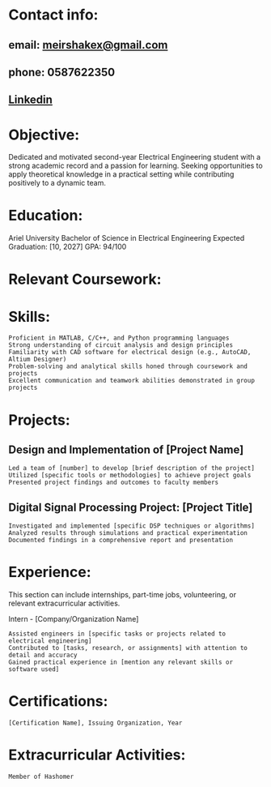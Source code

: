 
# Contact info:
## email: meirshakex@gmail.com 
## phone:  0587622350 
## [Linkedin](https://www.linkedin.com/in/shaked-meir-b96171299/)
 
# Objective:

Dedicated and motivated second-year Electrical Engineering student with a strong academic record and a passion for learning. Seeking opportunities to apply theoretical knowledge in a practical setting while contributing positively to a dynamic team.

# Education: 

Ariel University
Bachelor of Science in Electrical Engineering
Expected Graduation: [10, 2027]
GPA: 94/100

# Relevant Coursework:


# Skills:

    Proficient in MATLAB, C/C++, and Python programming languages
    Strong understanding of circuit analysis and design principles
    Familiarity with CAD software for electrical design (e.g., AutoCAD, Altium Designer)
    Problem-solving and analytical skills honed through coursework and projects
    Excellent communication and teamwork abilities demonstrated in group projects

# Projects:

## Design and Implementation of [Project Name]

    Led a team of [number] to develop [brief description of the project]
    Utilized [specific tools or methodologies] to achieve project goals
    Presented project findings and outcomes to faculty members

## Digital Signal Processing Project: [Project Title]

    Investigated and implemented [specific DSP techniques or algorithms]
    Analyzed results through simulations and practical experimentation
    Documented findings in a comprehensive report and presentation

# Experience:

This section can include internships, part-time jobs, volunteering, or relevant extracurricular activities.

Intern - [Company/Organization Name]

    Assisted engineers in [specific tasks or projects related to electrical engineering]
    Contributed to [tasks, research, or assignments] with attention to detail and accuracy
    Gained practical experience in [mention any relevant skills or software used]

# Certifications:

    [Certification Name], Issuing Organization, Year

# Extracurricular Activities:

    Member of Hashomer
    


